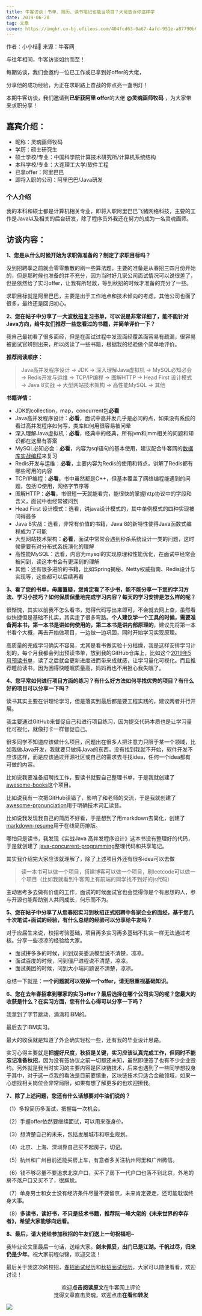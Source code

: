 ```yaml
---
title: 牛客访谈｜书单、简历、读书笔记也能当项目？大佬告诉你这样学
date: 2019-06-28
tag: 文章
cover: https://imgkr.cn-bj.ufileos.com/404fcd63-0a67-4afd-951e-a87790b65cf2.png
---
```


作者：小小桔🍊
来源：牛客网

与往年相同，牛客访谈如约而至！

每期访谈，我们会邀约一位已工作或已拿到好offer的大佬，

分享他的成功经验，为正在求职路上奋战的你点亮一盏明灯！

本期牛客访谈，我们邀请到**已斩获阿里 offer**的大佬 **@灵魂画师牧码** ，为大家带来求职分享！


## 嘉宾介绍：

- 昵称：灵魂画师牧码
- 学历：硕士研究生
- 硕士学校/专业：中国科学院计算技术研究所/计算机系统结构
- 本科学校/专业：大连理工大学/软件工程
- 已拿offer：阿里巴巴
- 即将入职的公司：阿里巴巴/Java研发


### 个人介绍

我的本科和硕士都是计算机相关专业，即将入职阿里巴巴飞猪网络科技，主要的工作是Java以及相关的后台研发，除了程序员外我还在努力的成为一名灵魂画师。

## 访谈内容：

**1、您是从什么时候开始为求职做准备的？制定了求职目标吗？**

没到招聘季之前就会零零散散的刷一些算法题，主要的准备是从春招三四月份开始的，但是那时候也准备的并不充分，因为当时好几家公司面试情况可以说很差了，但是依然给了实习offer，让我有所轻敌，等到秋招的时候才准备的充分了一些。

求职目标就是阿里巴巴，主要是出于工作地点和技术倾向的考虑，其他公司也面了很多，最终还是回归初心。


**2、您在帖子中分享了一大波[秋招复习书单](https://github.com/guanpengchn/awesome-books, "秋招复习书单")，可以说是非常详细了，能不能针对Java方向，给牛友们推荐一些您看过的书籍，并简单评价一下？**

我自己最初看了很多面经，但是在面试过程中发现面经覆盖面容易有疏漏，很容易被面试官辨别出来，所以阅读了一些书籍，根据我的经验做个简单地评价。

**推荐阅读顺序：**

> Java高并发程序设计 -> JDK -> 深入理解Java虚拟机 -> MySQL必知必会 -> Redis开发与运维 -> TCP/IP编程 -> 图解HTTP -> Head First 设计模式 -> Java 8实战 -> 大型网站技术架构 -> 高性能MySQL -> 其他

**书籍详情：**

- JDK的collection，map，concurrent包**必看**
- Java高并发程序设计：**必看**，面试中高并发几乎是必问的点，如果没有系统的看过高并发程序如何写，类库如何用很容易被问晕
- 深入理解Java虚拟机：**必看**，经典中的经典，所有jvm和jmm相关的问题和知识都在这里有答案
- MySQL必知必会：**必看**，内容为sql语句的基本使用，建议配合牛客网的[数据库实战编程](https://www.nowcoder.com/ta/sql "数据库SQL实战")来复习
- Redis开发与运维：**必看**，主要内容为Redis的使用和特点，讲解了Redis都有哪些可用的内容
- TCP/IP编程：**必看**，书中虽然都是C++，但基本覆盖了网络编程能遇到的问题，包括IO使用，网络字节序等
- 图解HTTP：**必看**，书很短一天就能看完，能很快的掌握http协议中的字段和含义，面试中也经常被问到
- Head First 设计模式：选看，讲java设计模式的，其中单例模式的四种实现被问得最多
- Java 8实战：选看，非常有价值的书籍，Java 8的新特性使得Java函数式编程成为了可能
- 大型网站技术架构：**必看**，面试中常常会遇到秒杀系统设计一类的问题，这时候需要有对分布式系统演化的理解
- 高性能MySQL：选看，内容为mysql的实现原理和性能优化，在面试中经常会被问到，读这本书会有更深刻的理解
- 其他：还有很多进阶的书籍，比如Spring揭秘、Netty权威指南、Redis设计与实现等，这些都可以后续再看

**3、看了您的书单，毋庸置疑，您肯定看了不少书，能不能分享一下您的学习方法、学习小技巧？如何保质保量地完成学习内容？每天的学习安排是怎么样的呢？**

很惭愧，其实以前我不怎么看书，觉得代码写出来即可，不会就去网上查，虽然看似快捷但是基础不扎实，其实走了很多弯路。**个人建议学一个工具的时候，需要准备两本书，第一本书是讲如何使用的，第二本书是讲内部原理的**，建议先将第一本书看个大概，再去开始做项目，一边做一边巩固，同时开始学习实现原理。

高质量的完成学习确实不容易，尤其是看书做实验十分枯燥，我是这样安排学习计划的，每个月我都会列出预读书单，放到我的GitHub仓库上，比如这个[2019年5月预读书单](https://github.com/guanpengchn/reading-list/issues/6 "2019年5月预读书单")，读了之后就会更新进度进而带来成就感，让学习量化可视化。而且推荐睡前读书，因为困得快睡眠质量高，妈妈再也不用担心我失眠了。


**4、您平常如何进行项目方面的练习？有什么好方法如何寻找优秀的项目？有什么好的项目可以分享一下吗？**

读书其实主要在讲理论学习，但是落实到最后都是要工程实践的，建议两者并行开展。

我主要通过GitHub来督促自己和进行项目练习，因为提交代码本质也是让学习量化可视化，就像打卡一样督促自己。

很多同学不知道应该做什么项目，问题出在很多人把注意力只限于某一个领域，比如我做Java开发，我就要只做纯Java的东西，没有找到我就不开始，软件开发不应该这样，而是应该通过开源社区或自己的需求去寻找idea，任何一个idea都有可做的内容。

比如说我要准备招聘找工作，要读书就要自己整理书单，于是我就创建了[awesome-books](https://github.com/guanpengchn/awesome-books "awesome-books")这个项目。

比如说我有一次把GitHub读错了，影响了和老师的交流，于是我就创建了 [awesome-pronunciation](https://github.com/guanpengchn/awesome-pronunciation "awesome-pronunciation")用于明确技术词汇读音。

比如说我发现我自己的简历不好看，于是想到了用markdown去简化，创建了 [markdown-resume](https://github.com/guanpengchn/markdown-resume "markdown-resume")用于在线简历排版。

哪怕只是读书，我发现《实战Java 高并发程序设计》这本书没有整理好的代码，于是就创建了 [java-concurrent-programming](https://github.com/guanpengchn/java-concurrent-programming "java-concurrent-programming")整理代码和共享笔记。

其实我介绍完大家应该就理解了，除了上述项目外还有很多idea可以去做

> 读一本书可以做一个项目，搭建博客可以做一个项目，刷leetcode可以做一个项目（比如我就看到牛客网上有前端的同学找不到好的js代码）

主动思考多去做有价值的工作，面试的时候面试官也会觉得你是个有思想的人，参与开源也能帮助别人共同成长，何乐而不为。


**5、您在帖子中分享了从您春招实习到秋招正式招聘中各家企业的面经，基于您几十次笔试+面试的经验，有什么总结的经验可以分享给牛友吗？**

对于应届生来说，校招考验基础，项目再多实习再多基础不扎实一样无法通过考核。分享一些凉凉的经验给大家。

- 面试拼多多的时候，问到双亲委派模型说不清楚，凉凉。
- 面试百度的时候，问到僵尸进程说不清楚，凉凉。
- 面试美团的时候，问到大小端问题说不清楚，凉凉。

总结一下就是：**一个问题就可以毁掉一个offer，请无限重视基础知识。**

**6、您在去年春招拿到哪家的实习offer？最后选择在哪个公司实习的呢？您最大的收获是什么？在实习方面，您有什么心得可以分享一下吗？**

我拿到了字节跳动、滴滴和IBM的。

最后去了IBM实习。

最大的收获就是知道了外企确实轻松一些，还有我的毕业设计思路。

实习心得主要就是**把握好尺度，秋招是关键，实习应该认真完成工作，但同时不能忘记准备秋招**，因为没有签协议之前一切都还未知，虽然即便签了也有不少企业毁约。另外就是我当时实习的主要内容是区块链技术，后来也遇到了一些同学想投身于其中，对于这一点我的看法是目前要慎重，区块链技术只适合金融领域，如果一心想找相关岗位会非常局限，如果有想了解更多的也欢迎撩我。


**7、除了上述问题，您还有什么话想要对牛油们说的？**

（1）多投简历多面试，把握每一次机会。

（2）手握offer依然要继续面试，可以用来涨身价。

（3）想清楚自己的未来，包括发展城市和职业规划。

（4）北京、上海、深圳靠自己买不起房子，切记。

（5）杭州和广州目前还能买房上车，有意者多关注杭州阿里和广州微信。

（6）钱不够尽量不要追求北京户口，买不了房下一代户口也落不到北京，外地的房不落户口又买不了，很尴尬。

（7）单身男士和女士没有经济条件尽量不要留京，未来肯定要走，还可能耽误终身大事。

（8）**多读书，读好书，不只是技术书籍，推荐阮一峰大佬的《未来世界的幸存者》，希望大家能够向远看。**


**8、最后，请大佬给参加秋招的牛友们送上一句祝福吧~**

我毕业论文里最后一句话，送给大家。**剑未佩妥，出门已是江湖。千帆过尽，归来仍是少年**。祝大家前程似锦，欢迎交流！


最后关于我这次的校招，[春招面试经历](https://mp.weixin.qq.com/s/Y_pCPegG9QP_jJtj8-_KfA)和[秋招面试经历](https://mp.weixin.qq.com/s/zPxM491zP1GiheDG_wfyOQ)，大家可以随便看看，欢迎讨论！

<span style="display:block;text-align:center;">欢迎<strong>点击阅读原文</strong>在牛客网上评论</span>
<span style="display:block;text-align:center;">觉得文章直击灵魂，欢迎点击<strong>在看</strong>和<strong>转发</strong></span>

![](https://imgkr.cn-bj.ufileos.com/c3690018-4a92-4766-ac7e-ac54dd54c093.jpg)